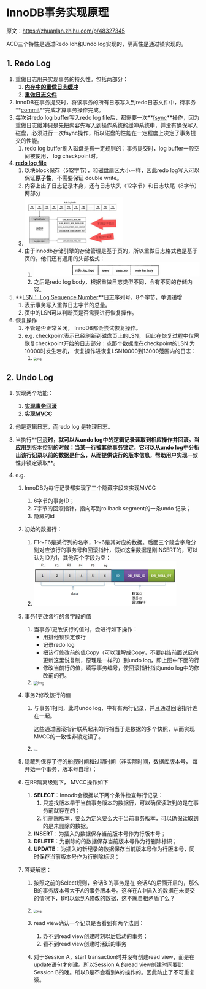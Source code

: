 # InnoDB事务实现原理

原文：https://zhuanlan.zhihu.com/p/48327345

ACD三个特性是通过Redo loh和Undo log实现的，隔离性是通过锁实现的。

## 1. Redo Log

1. 重做日志用来实现事务的持久性。包括两部分：
    1. <u>**内存中的重做日志缓冲**</u>
    2. <u>**重做日志文件**</u>
2. InnoDB在事务提交时，将该事务的所有日志写入到redo日志文件中，待事务**<u>commit</u>**完成才算事务操作完成。
3. 每次讲redo log buffer写入redo log file后，都需要一次**<u>fsync</u>**操作，因为重做日志缓冲只是先把内容先写入到操作系统的缓冲系统中，并没有确保写入磁盘，必须进行一次fsync操作，所以磁盘的性能在一定程度上决定了事务提交的性能。
    1. redo log buffer刷入磁盘是有一定规则的：事务提交时，log buffer一般空间被使用， log checkpoint时。
4. **<u>redo log file</u>**
    1. 以块block保存（512字节），和磁盘扇区大小一样，因此redo log写入可以保证**原子性**，不需要保证 double write。
    2. 内容上出了日志记录本身，还有日志块头（12字节）和日志块尾（8字节）两部分
    3. <img src="https://raw.githubusercontent.com/10kshuaizhang/note-images/main/202112191130098.png" alt="image-20211219113024994" style="zoom:25%;" />
    4. 由于innodb存储引擎的存储管理是基于页的，所以重做日志格式也是基于页的。他们还有通用的头部格式：
        1. ![img](https://raw.githubusercontent.com/10kshuaizhang/note-images/main/202112191132815.jpg)
        2. 之后是redo log body，根据重做日志类型不同，会有不同的存储内容。
5. **<u>LSN： Log Sequence Number</u>**日志序列号，8个字节，单调递增
    1. 表示事务写入重做日志字节的总量。
    2. 页中的LSN可以判断页是否需要进行恢复操作。
6. 恢复操作
    1. 不管是否正常关闭， InnoDB都会尝试恢复操作。
    2. e.g. checkpoint表示已经刷新到磁盘页上的LSN， 因此在恢复过程中仅需恢复checkpoint开始的日志部分：点那个数据库在checkpoint的LSN 为 10000时发生宕机， 恢复操作进恢复LSN10000到13000范围内的日志：
        1. <img src="https://pic4.zhimg.com/80/v2-2ada545e4563563a1dfc096c5a402e0b_1440w.jpg" alt="img" style="zoom:50%;" />

## 2. Undo Log

1. 实现两个功能：

    1. <u>**实现事务回滚**</u>
    2. <u>**实现MVCC**</u>

2. 他是逻辑日志，而redo log 是物理日志。

3. 当执行**<u>回滚</u>**时，就可以从undo log中的逻辑记录读取到相应操作并回滚。当应用到**<u>版本控制</u>**的时候：当某一行被其他事务锁定，它可以从undo log中分析出该行记录以前的数据是什么，从而提供该行的版本信息，帮助用户实现**一致性非锁定读取**。

4. e.g.

    1. InnoDB为每行记录都实现了三个隐藏字段来实现MVCC
        1. 6字节的事务ID；
        2. 7字节的回滚指针，指向写到rollback segment的一条undo 记录；
        3. 隐藏的id
    2. 初始的数据行：
        1. F1～F6是某行列的名字，1～6是其对应的数据。后面三个隐含字段分别对应该行的事务号和回滚指针，假如这条数据是刚INSERT的，可以认为ID为1，其他两个字段为空：
        2. <img src="https://raw.githubusercontent.com/10kshuaizhang/note-images/main/202112191145705.jpg" alt="img" style="zoom:67%;" />

    3. 事务1更改各行的各字段的值

        1. 当事务1更改该行的值时，会进行如下操作：
            - 用排他锁锁定该行
            - 记录redo log
            - 把该行修改前的值Copy（可以理解成Copy，不要纠结前面说反向更新这里说复制，原理是一样的）到undo log，即上图中下面的行
            - 修改当前行的值，填写事务编号，使回滚指针指向undo log中的修改前的行。
        2. <img src="https://pic4.zhimg.com/80/v2-f52db177c809db0772a6a4e3b53c1b57_1440w.jpg" alt="img" style="zoom:67%;" />

    4. 事务2修改该行的值

        1. 与事务1相同，此时undo log，中有有两行记录，并且通过回滚指针连在一起。

            这些通过回滚指针联系起来的行相当于是数据的多个快照，从而实现MVCC的一致性非锁定读了。

        2. <img src="https://pic2.zhimg.com/80/v2-8f54037947575cfbd8cf02725cdee19d_1440w.jpg" alt="img" style="zoom: 25%;" />

    5. 隐藏列保存了行的船舰时间和过期时间（非实际时间，数据库版本号， 每开始一个事务，版本号自增）；

    6. 在RR隔离级别下， MVCC操作如下

        1. **SELECT**：Innodb会根据以下两个条件检查每行记录：
            1. 只差找版本早于当前事务版本的数据行，可以确保读取到的是在事务前就存在的；
            2. 行删除版本，要么为定义要么大于当前事务版本，可以确保读取到的是未删除的数据。
        2. **INSERT**：为插入的数据保存当前版本号作为行版本号；
        3. **DELETE**：为删除的的数据保存当前版本号作为行删除标识；
        4. **UPDATE**：为插入的新纪录的数据保存当前版本号作为行版本号，同时保存当前版本号作为行删除标识；

    7. 答疑解惑：

        1. 按照之前的Select规则，会话B 的事务是在 会话A的后面开启的，那么B的事务版本号大于A的事务版本号。这样在A中插入的数据在未提交的情况下，B可以读到A修改的数据，这不就自相矛盾了么？
        2. <img src="https://pic3.zhimg.com/80/v2-81b3f05ad1dd6c031206189404ba5b7e_1440w.jpg" alt="img" style="zoom:50%;" />

        3. read view确认一个记录是否看到有两个法则：
            1. 办不到read view创建时刻以后启动的事务；
            2. 看不到read view创建时活跃的事务
        4. 对于Session A，start transaction时并没有创建read view，而是在update语句才创建。所以Session A 的read view创建时间要比Session B的晚。所以B是不会看到A的操作的。因此防止了不可重复读。
